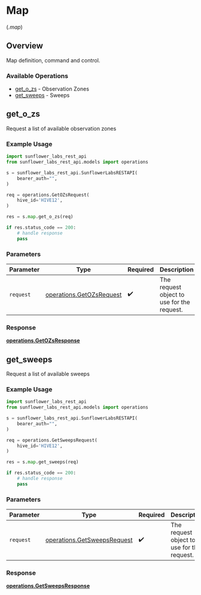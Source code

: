 # Map
(*.map*)

## Overview

Map definition, command and control.

### Available Operations

* [get_o_zs](#get_o_zs) - Observation Zones
* [get_sweeps](#get_sweeps) - Sweeps

## get_o_zs

Request a list of available observation zones

### Example Usage

```python
import sunflower_labs_rest_api
from sunflower_labs_rest_api.models import operations

s = sunflower_labs_rest_api.SunflowerLabsRESTAPI(
    bearer_auth="",
)

req = operations.GetOZsRequest(
    hive_id='HIVE12',
)

res = s.map.get_o_zs(req)

if res.status_code == 200:
    # handle response
    pass
```

### Parameters

| Parameter                                                            | Type                                                                 | Required                                                             | Description                                                          |
| -------------------------------------------------------------------- | -------------------------------------------------------------------- | -------------------------------------------------------------------- | -------------------------------------------------------------------- |
| `request`                                                            | [operations.GetOZsRequest](../../models/operations/getozsrequest.md) | :heavy_check_mark:                                                   | The request object to use for the request.                           |


### Response

**[operations.GetOZsResponse](../../models/operations/getozsresponse.md)**


## get_sweeps

Request a list of available sweeps

### Example Usage

```python
import sunflower_labs_rest_api
from sunflower_labs_rest_api.models import operations

s = sunflower_labs_rest_api.SunflowerLabsRESTAPI(
    bearer_auth="",
)

req = operations.GetSweepsRequest(
    hive_id='HIVE12',
)

res = s.map.get_sweeps(req)

if res.status_code == 200:
    # handle response
    pass
```

### Parameters

| Parameter                                                                  | Type                                                                       | Required                                                                   | Description                                                                |
| -------------------------------------------------------------------------- | -------------------------------------------------------------------------- | -------------------------------------------------------------------------- | -------------------------------------------------------------------------- |
| `request`                                                                  | [operations.GetSweepsRequest](../../models/operations/getsweepsrequest.md) | :heavy_check_mark:                                                         | The request object to use for the request.                                 |


### Response

**[operations.GetSweepsResponse](../../models/operations/getsweepsresponse.md)**

